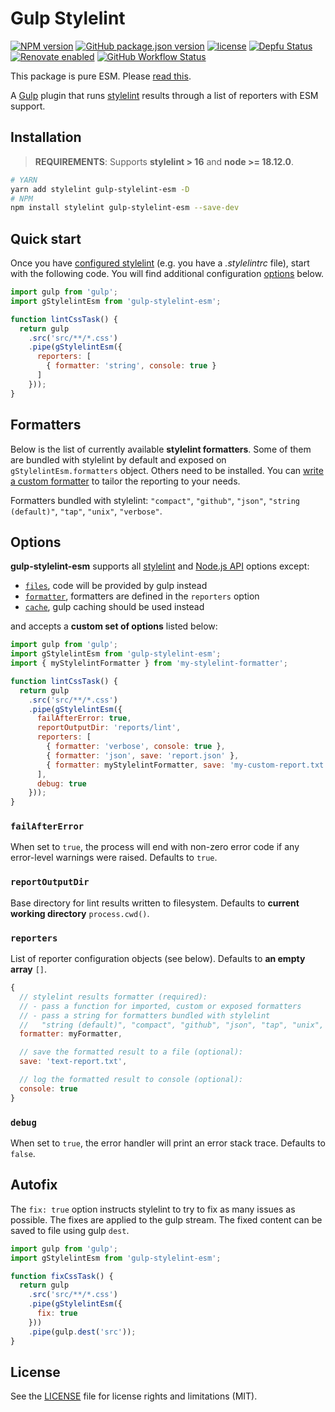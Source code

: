 # Gulp Stylelint

[![NPM version](https://img.shields.io/npm/v/gulp-stylelint-esm?logo=npm)](https://www.npmjs.org/package/gulp-stylelint-esm)
[![GitHub package.json version](https://img.shields.io/github/package-json/v/adorade/gulp-stylelint-esm?color=green&logo=github)](https://github.com/adorade/gulp-stylelint-esm/blob/main/package.json)
[![license](https://img.shields.io/github/license/adorade/gulp-stylelint-esm)](https://mit-license.org)
[![Depfu Status](https://img.shields.io/depfu/dependencies/github/adorade/gulp-stylelint-esm)](https://depfu.com/repos/github/adorade/gulp-stylelint-esm)
[![Renovate enabled](https://img.shields.io/badge/renovate-enabled-brightgreen)](https://renovatebot.com/)
[![GitHub Workflow Status](https://img.shields.io/github/actions/workflow/status/adorade/gulp-stylelint-esm/test.yml?label=Test%20CI&logo=github)](https://github.com/adorade/gulp-stylelint-esm/actions/workflows/test.yml)

This package is pure ESM. Please [read this](https://gist.github.com/sindresorhus/a39789f98801d908bbc7ff3ecc99d99c).

A [Gulp](https://gulpjs.com/) plugin that runs [stylelint](https://github.com/stylelint/stylelint) results through a list of reporters with ESM support.

## Installation

> **REQUIREMENTS**: Supports **stylelint > 16** and **node >= 18.12.0**.

```sh
# YARN
yarn add stylelint gulp-stylelint-esm -D
# NPM
npm install stylelint gulp-stylelint-esm --save-dev
```

## Quick start

Once you have [configured stylelint](https://stylelint.io/user-guide/configuration/) (e.g. you have a _.stylelintrc_ file), start with the following code. You will find additional configuration [options](#options) below.

```js
import gulp from 'gulp';
import gStylelintEsm from 'gulp-stylelint-esm';

function lintCssTask() {
  return gulp
    .src('src/**/*.css')
    .pipe(gStylelintEsm({
      reporters: [
        { formatter: 'string', console: true }
      ]
    }));
}
```

## Formatters

Below is the list of currently available **stylelint formatters**. Some of them are bundled with stylelint by default and exposed on `gStylelintEsm.formatters` object. Others need to be installed. You can [write a custom formatter](http://stylelint.io/developer-guide/formatters/) to tailor the reporting to your needs.

Formatters bundled with stylelint: `"compact"`, `"github"`, `"json"`, `"string (default)"`, `"tap"`, `"unix"`, `"verbose"`.

## Options

**gulp-stylelint-esm** supports all [stylelint](https://stylelint.io/user-guide/options) and [Node.js API](https://stylelint.io/user-guide/node-api#options) options except:

- [`files`](http://stylelint.io/user-guide/node-api/#files), code will be provided by gulp instead
- [`formatter`](https://stylelint.io/user-guide/options#formatter), formatters are defined in the `reporters` option
- [`cache`](https://stylelint.io/user-guide/options#cache), gulp caching should be used instead

and accepts a **custom set of options** listed below:

```js
import gulp from 'gulp';
import gStylelintEsm from 'gulp-stylelint-esm';
import { myStylelintFormatter } from 'my-stylelint-formatter';

function lintCssTask() {
  return gulp
    .src('src/**/*.css')
    .pipe(gStylelintEsm({
      failAfterError: true,
      reportOutputDir: 'reports/lint',
      reporters: [
        { formatter: 'verbose', console: true },
        { formatter: 'json', save: 'report.json' },
        { formatter: myStylelintFormatter, save: 'my-custom-report.txt' }
      ],
      debug: true
    }));
}
```

### `failAfterError`

When set to `true`, the process will end with non-zero error code if any error-level warnings were raised. Defaults to `true`.

### `reportOutputDir`

Base directory for lint results written to filesystem. Defaults to **current working directory** `process.cwd()`.

### `reporters`

List of reporter configuration objects (see below). Defaults to **an empty array** `[]`.

```js
{
  // stylelint results formatter (required):
  // - pass a function for imported, custom or exposed formatters
  // - pass a string for formatters bundled with stylelint
  //   "string (default)", "compact", "github", "json", "tap", "unix", "verbose"
  formatter: myFormatter,

  // save the formatted result to a file (optional):
  save: 'text-report.txt',

  // log the formatted result to console (optional):
  console: true
}
```

### `debug`

When set to `true`, the error handler will print an error stack trace. Defaults to `false`.

## Autofix

The `fix: true` option instructs stylelint to try to fix as many issues as possible. The fixes are applied to the gulp stream. The fixed content can be saved to file using gulp `dest`.

```js
import gulp from 'gulp';
import gStylelintEsm from 'gulp-stylelint-esm';

function fixCssTask() {
  return gulp
    .src('src/**/*.css')
    .pipe(gStylelintEsm({
      fix: true
    }))
    .pipe(gulp.dest('src'));
}
```

## License

See the [LICENSE](LICENSE) file for license rights and limitations (MIT).
